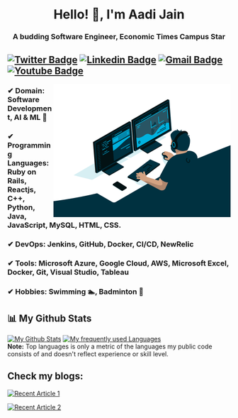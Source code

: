 <h1 align="center">Hello! 👋, I'm Aadi Jain</h1>

<h3 align="center">A budding Software Engineer, Economic Times Campus Star</h3>

[![Twitter Badge](https://img.shields.io/badge/-Aadi_Jain-red?style=flat-square&logo=twitter&logoColor=white&link=https://twitter.com/Aadi_Jain_7)](https://twitter.com/Aadi_Jain_7)  [![Linkedin Badge](https://img.shields.io/badge/-Aadi_Jain-blue?style=flat-square&logo=Linkedin&logoColor=white&link=https://www.linkedin.com/in/aadijain7102//)](https://www.linkedin.com/in/aadijain7102/) [![Gmail Badge](https://img.shields.io/badge/-jainaadi7102@gmail.com-red?style=flat-square&logo=Gmail&logoColor=white&link=mailto:jainaadi7102@gmail.com)](mailto:jainaadi7102@gmail.com) [![Youtube Badge](https://img.shields.io/badge/-Aadi_Jain-blue?style=flat-square&logo=Youtube&logoColor=white&link=https://www.youtube.com/channel/UCO4BjmZq5NEB9zPwHlhoAyw//)](https://www.youtube.com/channel/UCO4BjmZq5NEB9zPwHlhoAyw/)
---------------------------------------------------------------------------------------------------------------------------------------------------------------------------------

  <img align="right" alt="GIF" src="https://github.com/Aadi71/Aadi71/blob/main/code.gif?raw=true" width="400" height="300" />

### ✔  **Domain:** Software Development, AI & ML 🤖
### ✔  **Programming Languages:** Ruby on Rails, Reactjs, C++, Python, Java, JavaScript, MySQL, HTML, CSS.
### ✔  **DevOps:** Jenkins, GitHub, Docker, CI/CD, NewRelic
### ✔  **Tools:** Microsoft Azure, Google Cloud, AWS, Microsoft Excel, Docker, Git, Visual Studio, Tableau
### ✔  **Hobbies:** Swimming 🏊‍, Badminton 🏸 

## 📊 My Github Stats

  <a href="https://github.com/Aadi71/github-readme-stats"><img alt="My Github Stats" src="https://github-readme-stats-orcin-mu-70.vercel.app/api?username=Aadi71&show_icons=true&count_private=true&theme=react&hide_border=true&bg_color=0D1117" /></a>
  <a href="https://github.com/Aadi71/github-readme-stats"><img alt="My frequently used Languages" src="https://github-readme-stats-orcin-mu-70.vercel.app/api/top-langs/?username=Aadi71&langs_count=8&count_private=true&layout=compact&theme=react&hide_border=true&bg_color=0D1117" /></a>
  <br/>
  <b>Note:</b> Top languages is only a metric of the languages my public code consists of and doesn't reflect experience or skill level.

## Check my blogs:

 <a target="_blank" href="https://github-readme-medium-recent-article.vercel.app/medium/@aadijain71/0"><img src="https://github-readme-medium-recent-article.vercel.app/medium/@aadijain71/0" alt="Recent Article 1"> 

<a target="_blank" href="https://github-readme-medium-recent-article.vercel.app/medium/@aadijain71/1"><img src="https://github-readme-medium-recent-article.vercel.app/medium/@aadijain71/1" alt="Recent Article 2"> 

